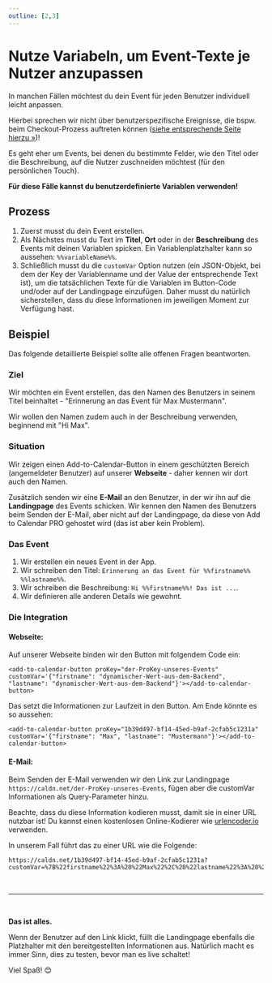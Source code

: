 ```yaml
---
outline: [2,3]
---
```


# Nutze Variabeln, um Event-Texte je Nutzer anzupassen

In manchen Fällen möchtest du dein Event für jeden Benutzer individuell leicht anpassen.

Hierbei sprechen wir nicht über benutzerspezifische Ereignisse, die bspw. beim Checkout-Prozess auftreten können ([siehe entsprechende Seite hierzu &raquo;](/de/recipes/dynamic-checkout.html))!

Es geht eher um Events, bei denen du bestimmte Felder, wie den Titel oder die Beschreibung, auf die Nutzer zuschneiden möchtest (für den persönlichen Touch).

**Für diese Fälle kannst du benutzerdefinierte Variablen verwenden!**

## Prozess

1. Zuerst musst du dein Event erstellen.
2. Als Nächstes musst du Text im **Titel**, **Ort** oder in der **Beschreibung** des Events mit deinen Variablen spicken.
Ein Variablenplatzhalter kann so aussehen: `%%variableName%%`.
3. Schließlich musst du die `customVar` Option nutzen (ein JSON-Objekt, bei dem der Key der Variablenname und der Value der entsprechende Text ist), um die tatsächlichen Texte für die Variablen im Button-Code und/oder auf der Landingpage einzufügen. Daher musst du natürlich sicherstellen, dass du diese Informationen im jeweiligen Moment zur Verfügung hast.

## Beispiel

Das folgende detaillierte Beispiel sollte alle offenen Fragen beantworten.

### Ziel

Wir möchten ein Event erstellen, das den Namen des Benutzers in seinem Titel beinhaltet - "Erinnerung an das Event für Max Mustermann".

Wir wollen den Namen zudem auch in der Beschreibung verwenden, beginnend mit "Hi Max".

### Situation

Wir zeigen einen Add-to-Calendar-Button in einem geschützten Bereich (angemeldeter Benutzer) auf unserer **Webseite** - daher kennen wir dort auch den Namen.

Zusätzlich senden wir eine **E-Mail** an den Benutzer, in der wir ihn auf die **Landingpage** des Events schicken. Wir kennen den Namen des Benutzers beim Senden der E-Mail, aber nicht auf der Landingpage, da diese von Add to Calendar PRO gehostet wird (das ist aber kein Problem).

### Das Event

1. Wir erstellen ein neues Event in der App.
2. Wir schreiben den Titel: `Erinnerung an das Event für %%firstname%% %%lastname%%`.
3. Wir schreiben die Beschreibung: `Hi %%firstname%%! Das ist ...`.
4. Wir definieren alle anderen Details wie gewohnt.

### Die Integration

#### Webseite:

Auf unserer Webseite binden wir den Button mit folgendem Code ein:

```
<add-to-calendar-button proKey="der-ProKey-unseres-Events" customVar='{"firstname": "dynamischer-Wert-aus-dem-Backend", "lastname": "dynamischer-Wert-aus-dem-Backend"}'></add-to-calendar-button>
```

Das setzt die Informationen zur Laufzeit in den Button. Am Ende könnte es so aussehen:

```
<add-to-calendar-button proKey="1b39d497-bf14-45ed-b9af-2cfab5c1231a" customVar='{"firstname": "Max", "lastname": "Mustermann"}'></add-to-calendar-button>
```

#### E-Mail:

Beim Senden der E-Mail verwenden wir den Link zur Landingpage `https://caldn.net/der-ProKey-unseres-Events`, fügen aber die customVar Informationen als Query-Parameter hinzu.

Beachte, dass du diese Information kodieren musst, damit sie in einer URL nutzbar ist! Du kannst einen kostenlosen Online-Kodierer wie [urlencoder.io](https://www.urlencoder.io/) verwenden.

In unserem Fall führt das zu einer URL wie die Folgende:

```
https://caldn.net/1b39d497-bf14-45ed-b9af-2cfab5c1231a?customVar=%7B%22firstname%22%3A%20%22Max%22%2C%20%22lastname%22%3A%20%22Mustermann%22%7D
```

<br />

--- 

<br />

**Das ist alles.**

Wenn der Benutzer auf den Link klickt, füllt die Landingpage ebenfalls die Platzhalter mit den bereitgestellten Informationen aus. Natürlich macht es immer Sinn, dies zu testen, bevor man es live schaltet!

Viel Spaß! 😊